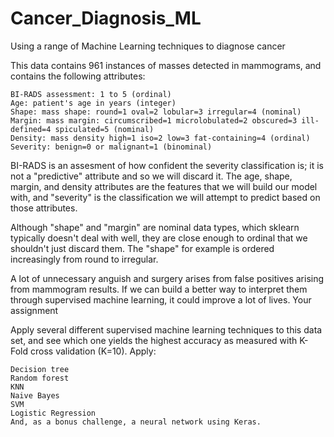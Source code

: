# Cancer_Diagnosis_ML
Using a range of Machine Learning techniques to diagnose cancer



This data contains 961 instances of masses detected in mammograms, and contains the following attributes:

    BI-RADS assessment: 1 to 5 (ordinal)
    Age: patient's age in years (integer)
    Shape: mass shape: round=1 oval=2 lobular=3 irregular=4 (nominal)
    Margin: mass margin: circumscribed=1 microlobulated=2 obscured=3 ill-defined=4 spiculated=5 (nominal)
    Density: mass density high=1 iso=2 low=3 fat-containing=4 (ordinal)
    Severity: benign=0 or malignant=1 (binominal)

BI-RADS is an assesment of how confident the severity classification is; it is not a "predictive" attribute and so we will discard it. The age, shape, margin, and density attributes are the features that we will build our model with, and "severity" is the classification we will attempt to predict based on those attributes.

Although "shape" and "margin" are nominal data types, which sklearn typically doesn't deal with well, they are close enough to ordinal that we shouldn't just discard them. The "shape" for example is ordered increasingly from round to irregular.

A lot of unnecessary anguish and surgery arises from false positives arising from mammogram results. If we can build a better way to interpret them through supervised machine learning, it could improve a lot of lives.
Your assignment

Apply several different supervised machine learning techniques to this data set, and see which one yields the highest accuracy as measured with K-Fold cross validation (K=10). Apply:

    Decision tree
    Random forest
    KNN
    Naive Bayes
    SVM
    Logistic Regression
    And, as a bonus challenge, a neural network using Keras.
